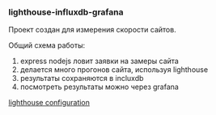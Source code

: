 ### lighthouse-influxdb-grafana

Проект создан для измерения скорости сайтов.

Общий схема работы:
1. express nodejs ловит заявки на замеры сайта
2. делается много прогонов сайта, используя lighthouse
3. результаты сохраняются в incluxdb
4. посмотреть результаты можно через grafana

[lighthouse configuration](https://github.com/GoogleChrome/lighthouse/blob/master/docs/configuration.md)
